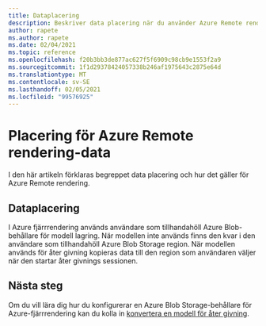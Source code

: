 ```yaml
---
title: Dataplacering
description: Beskriver data placering när du använder Azure Remote rendering.
author: rapete
ms.author: rapete
ms.date: 02/04/2021
ms.topic: reference
ms.openlocfilehash: f20b3bb3de877ac627f5f6909c98cb9e1553f2a9
ms.sourcegitcommit: 1f1d29378424057338b246af1975643c2875e64d
ms.translationtype: MT
ms.contentlocale: sv-SE
ms.lasthandoff: 02/05/2021
ms.locfileid: "99576925"
---
```

# <a name="azure-remote-rendering-data-residency"></a>Placering för Azure Remote rendering-data 
I den här artikeln förklaras begreppet data placering och hur det gäller för Azure Remote rendering. 

## <a name="data-residency"></a>Dataplacering 
I Azure fjärrrendering används användare som tillhandahöll Azure Blob-behållare för modell lagring. När modellen inte används finns den kvar i den användare som tillhandahöll Azure Blob Storage region. När modellen används för åter givning kopieras data till den region som användaren väljer när den startar åter givnings sessionen.

## <a name="next-steps"></a>Nästa steg
Om du vill lära dig hur du konfigurerar en Azure Blob Storage-behållare för Azure-fjärrrendering kan du kolla in [konvertera en modell för åter givning](../quickstarts/convert-model.md).
